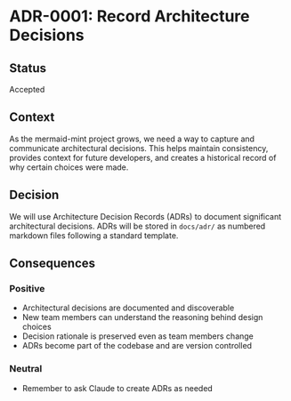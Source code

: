 # ADR-0001: Record Architecture Decisions

## Status

Accepted

## Context

As the mermaid-mint project grows, we need a way to capture and communicate architectural decisions. This helps maintain consistency, provides context for future developers, and creates a historical record of why certain choices were made.

## Decision

We will use Architecture Decision Records (ADRs) to document significant architectural decisions. ADRs will be stored in `docs/adr/` as numbered markdown files following a standard template.

## Consequences

### Positive
- Architectural decisions are documented and discoverable
- New team members can understand the reasoning behind design choices
- Decision rationale is preserved even as team members change
- ADRs become part of the codebase and are version controlled

### Neutral
- Remember to ask Claude to create ADRs as needed